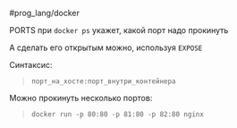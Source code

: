 #prog_lang/docker 

PORTS при `docker ps` укажет, какой порт надо прокинуть

А сделать его открытым можно, используя `EXPOSE`

Синтаксис: 
> `порт_на_хосте:порт_внутри_контейнера`

Можно прокинуть несколько портов:
> `docker run -p 80:80 -p 81:80 -p 82:80 nginx`

